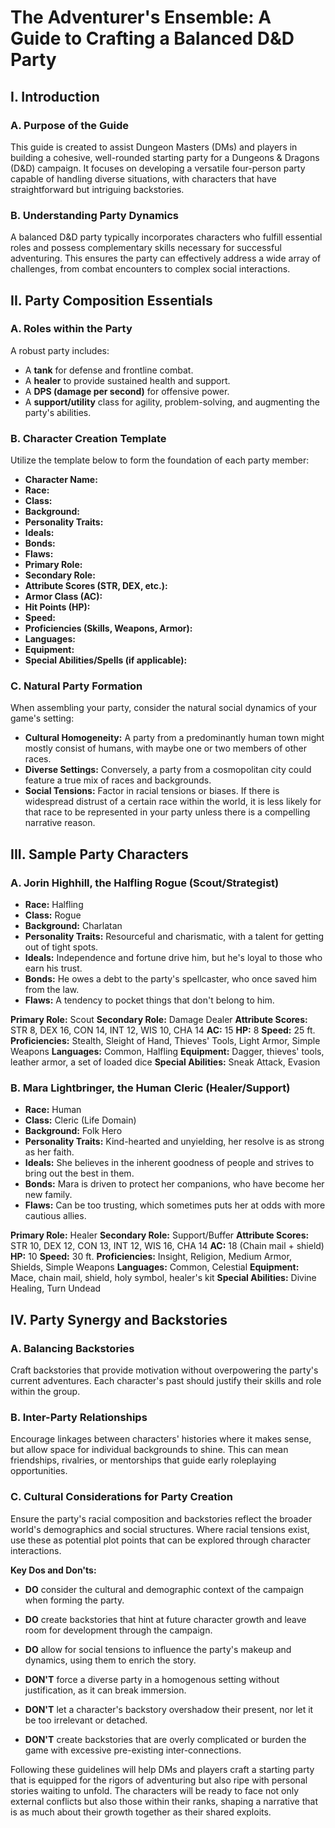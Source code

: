 # The Adventurer's Ensemble: A Guide to Crafting a Balanced D&D Party

## I. Introduction

### A. Purpose of the Guide

This guide is created to assist Dungeon Masters (DMs) and players in building a cohesive, well-rounded starting party for a Dungeons & Dragons (D&D) campaign. It focuses on developing a versatile four-person party capable of handling diverse situations, with characters that have straightforward but intriguing backstories.

### B. Understanding Party Dynamics

A balanced D&D party typically incorporates characters who fulfill essential roles and possess complementary skills necessary for successful adventuring. This ensures the party can effectively address a wide array of challenges, from combat encounters to complex social interactions.

## II. Party Composition Essentials

### A. Roles within the Party

A robust party includes:

- A **tank** for defense and frontline combat.
- A **healer** to provide sustained health and support.
- A **DPS (damage per second)** for offensive power.
- A **support/utility** class for agility, problem-solving, and augmenting the party's abilities.

### B. Character Creation Template

Utilize the template below to form the foundation of each party member:

- **Character Name:**
- **Race:**
- **Class:**
- **Background:**
- **Personality Traits:**
- **Ideals:**
- **Bonds:**
- **Flaws:**
- **Primary Role:**
- **Secondary Role:**
- **Attribute Scores (STR, DEX, etc.):**
- **Armor Class (AC):**
- **Hit Points (HP):**
- **Speed:**
- **Proficiencies (Skills, Weapons, Armor):**
- **Languages:**
- **Equipment:**
- **Special Abilities/Spells (if applicable):**

### C. Natural Party Formation

When assembling your party, consider the natural social dynamics of your game's setting:

- **Cultural Homogeneity:** A party from a predominantly human town might mostly consist of humans, with maybe one or two members of other races.
- **Diverse Settings:** Conversely, a party from a cosmopolitan city could feature a true mix of races and backgrounds.
- **Social Tensions:** Factor in racial tensions or biases. If there is widespread distrust of a certain race within the world, it is less likely for that race to be represented in your party unless there is a compelling narrative reason.

## III. Sample Party Characters

### A. Jorin Highhill, the Halfling Rogue (Scout/Strategist)

- **Race:** Halfling
- **Class:** Rogue
- **Background:** Charlatan
- **Personality Traits:** Resourceful and charismatic, with a talent for getting out of tight spots.
- **Ideals:** Independence and fortune drive him, but he's loyal to those who earn his trust.
- **Bonds:** He owes a debt to the party's spellcaster, who once saved him from the law.
- **Flaws:** A tendency to pocket things that don't belong to him.

**Primary Role:** Scout
**Secondary Role:** Damage Dealer
**Attribute Scores:** STR 8, DEX 16, CON 14, INT 12, WIS 10, CHA 14
**AC:** 15
**HP:** 8
**Speed:** 25 ft.
**Proficiencies:** Stealth, Sleight of Hand, Thieves' Tools, Light Armor, Simple Weapons
**Languages:** Common, Halfling
**Equipment:** Dagger, thieves' tools, leather armor, a set of loaded dice
**Special Abilities:** Sneak Attack, Evasion

### B. Mara Lightbringer, the Human Cleric (Healer/Support)

- **Race:** Human
- **Class:** Cleric (Life Domain)
- **Background:** Folk Hero
- **Personality Traits:** Kind-hearted and unyielding, her resolve is as strong as her faith.
- **Ideals:** She believes in the inherent goodness of people and strives to bring out the best in them.
- **Bonds:** Mara is driven to protect her companions, who have become her new family.
- **Flaws:** Can be too trusting, which sometimes puts her at odds with more cautious allies.

**Primary Role:** Healer
**Secondary Role:** Support/Buffer
**Attribute Scores:** STR 10, DEX 12, CON 13, INT 12, WIS 16, CHA 14
**AC:** 18 (Chain mail + shield)
**HP:** 10
**Speed:** 30 ft.
**Proficiencies:** Insight, Religion, Medium Armor, Shields, Simple Weapons
**Languages:** Common, Celestial
**Equipment:** Mace, chain mail, shield, holy symbol, healer's kit
**Special Abilities:** Divine Healing, Turn Undead

## IV. Party Synergy and Backstories

### A. Balancing Backstories

Craft backstories that provide motivation without overpowering the party's current adventures. Each character's past should justify their skills and role within the group.

### B. Inter-Party Relationships

Encourage linkages between characters' histories where it makes sense, but allow space for individual backgrounds to shine. This can mean friendships, rivalries, or mentorships that guide early roleplaying opportunities.

### C. Cultural Considerations for Party Creation

Ensure the party's racial composition and backstories reflect the broader world's demographics and social structures. Where racial tensions exist, use these as potential plot points that can be explored through character interactions.

**Key Dos and Don'ts:**

- **DO** consider the cultural and demographic context of the campaign when forming the party.
- **DO** create backstories that hint at future character growth and leave room for development through the campaign.
- **DO** allow for social tensions to influence the party's makeup and dynamics, using them to enrich the story.

- **DON'T** force a diverse party in a homogenous setting without justification, as it can break immersion.
- **DON'T** let a character's backstory overshadow their present, nor let it be too irrelevant or detached.
- **DON'T** create backstories that are overly complicated or burden the game with excessive pre-existing inter-connections.

Following these guidelines will help DMs and players craft a starting party that is equipped for the rigors of adventuring but also ripe with personal stories waiting to unfold. The characters will be ready to face not only external conflicts but also those within their ranks, shaping a narrative that is as much about their growth together as their shared exploits.
